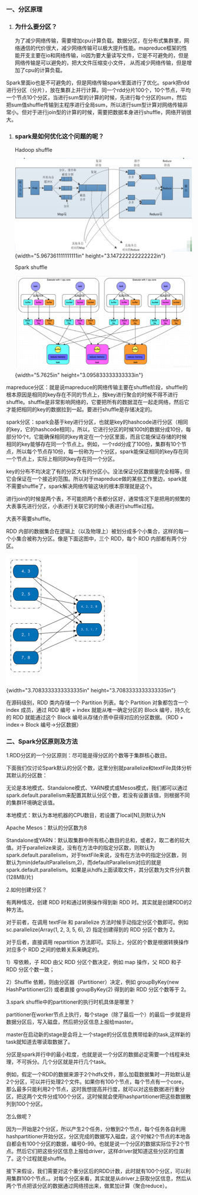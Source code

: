 ### 一、分区原理

1.  ### 为什么要分区？

    为了减少网络传输，需要增加cpu计算负载。数据分区，在分布式集群里，网络通信的代价很大，减少网络传输可以极大提升性能。mapreduce框架的性能开支主要在io和网络传输，io因为要大量读写文件，它是不可避免的，但是网络传输是可以避免的，把大文件压缩变小文件，
    从而减少网络传输，但是增加了cpu的计算负载。

Spark里面io也是不可避免的，但是网络传输spark里面进行了优化。spark把rdd进行分区（分片），放在集群上并行计算。同一个rdd分片100个，10个节点，平均一个节点10个分区，当进行sum型的计算的时候，先进行每个分区的sum，然后把sum值shuffle传输到主程序进行全局sum，所以进行sum型计算对网络传输非常小。但对于进行join型的计算的时候，需要把数据本身进行shuffle，网络开销很大。

1.  ### spark是如何优化这个问题的呢？

    Hadoop shuffle

    ![](media/image1.png){width="5.967361111111111in"
    height="3.147222222222222in"}

    Spark shuffle

    ![](media/image2.png){width="5.7625in"
    height="3.095833333333333in"}

mapreduce分区：就是说mapreduce的网络传输主要在shuffle阶段，shuffle的根本原因是相同的key存在不同的节点上，按key进行聚合的时候不得不进行shuffle。shuffle是非常影响网络的，它要把所有的数据混在一起走网络，然后它才能把相同的key的数据拉到一起。要进行shuffle是存储决定的。

spark分区：spark会基于key进行分区，也就是key的hashcode进行分区（相同的key，它的hashcode相同）。所以，它进行分区的时候100t的数据分成10份，每部分10个t，它能确保相同的key肯定在一个分区里面，而且它能保证存储的时候相同的key能够存在同一个节点上。例如，一个rdd分成了100份，集群有10个节点，所以每个节点存10份，每一份称为一个分区，spark能保证相同的key存在同一个节点上，实际上相同的key存在同一个分区。

key的分布不均决定了有的分区大有的分区小。没法保证分区数据量完全相等，但它会保证在一个接近的范围。所以对于mapreduce做的某些工作里边，spark就不需要shuffle了，spark解决网络传输这块的根本原理就是这个。

进行join的时候是两个表，不可能把两个表都分区好，通常情况下是把用的频繁的大表事先进行分区，小表进行关联它的时候小表进行shuffle过程。

大表不需要shuffle。

RDD
内部的数据集合在逻辑上（以及物理上）被划分成多个小集合，这样的每一个小集合被称为分区。像是下面这图中，三个
RDD，每个 RDD 内部都有两个分区。

![](media/image3.png){width="3.7083333333333335in"
height="3.7083333333333335in"}

在源码级别，RDD 类内存储一个 Partition 列表。每个 Partition
对象都包含一个 index 成员，通过 RDD 编号 + index 就能从唯一确定分区的
Block 编号，持久化的 RDD 就能通过这个 Block
编号从存储介质中获得对应的分区数据。（RDD + index-&gt; Block
编号-&gt;分区数据）

### 二、Spark分区原则及方法

1.RDD分区的一个分区原则：尽可能是得分区的个数等于集群核心数目。

下面我们仅讨论Spark默认的分区个数，这里分别就parallelize和textFile具体分析其默认的分区数：

无论是本地模式、Standalone模式、YARN模式或Mesos模式，我们都可以通过spark.default.parallelism来配置其默认分区个数，若没有设置该值，则根据不同的集群环境确定该值。

本地模式：默认为本地机器的CPU数目，若设置了local\[N\],则默认为N

Apache Mesos：默认的分区数为8

Standalone或YARN：默认取集群中所有核心数目的总和，或者2，取二者的较大值。对于parallelize来说，没有在方法中的指定分区数，则默认为spark.default.parallelism，对于textFile来说，没有在方法中的指定分区数，则默认为min(defaultParallelism,2)，而defaultParallelism对应的就是spark.default.parallelism。如果是从hdfs上面读取文件，其分区数为文件分片数(128MB/片)

2.如何创建分区？

有两种情况，创建 RDD 时和通过转换操作得到新 RDD
时。其实就是创建RDD的2种方法。

对于前者，在调用 textFile 和 parallelize
方法时候手动指定分区个数即可。例如 sc.parallelize(Array(1, 2, 3, 5, 6),
2) 指定创建得到的 RDD 分区个数为 2。

对于后者，直接调用 repartition
方法即可。实际上，分区的个数是根据转换操作对应多个 RDD
之间的依赖关系来确定的。

1）窄依赖，子 RDD 由父 RDD 分区个数决定，例如 map 操作，父 RDD 和子 RDD
分区个数一致；

2）Shuffle 依赖，则由分区器（Partitioner）决定，例如 groupByKey(new
HashPartitioner(2)) 或者直接 groupByKey(2) 得到的新 RDD 分区个数等于 2。

3.spark shuffle中的partitioner的执行时机具体是哪里？

partitioner在worker节点上执行，每个stage（除了最后一个）的最后一步就是将数据分区后，写入磁盘，然后把分区信息上报给master。

master在启动新的stage是会将上一个stage的分区信息携带给新的task,这样新的task就知道去哪读取数据了。

分区是spark并行中的最小粒度，也就是说一个分区的数据必定需要一个线程来处理，不可拆分。几个分区就是并行几个task。

例如，假定一个RDD的数据来源于2个hdfs文件，那么加载数据集时一开始默认是2个分区，可以并行处理2个文件。如果你有100个节点，每个节点有一个core，那么最多只能利用2个节点，这时我想提高并行度，就可以对这些数据进行重分区，把这两个文件分成100个分区，这时候就会使用hashpartitioner把这些数据散列到100个分区。

怎么做呢？

因为一开始是2个分区，所以产生2个任务，分散到2个节点，每个任务各自利用hashpartitioner开始分区，分区完成的数据写入磁盘，这个时候2个节点的本地各自都会有100个分区的数据，编号0-99。也就是说一个分区的数据实际位于2个节点。然后它们把这些分区信息上报给driver，这样driver就知道这些分区的位置了。这个过程就是shuffle。

接下来假设，我们需要对这个重分区后的RDD计数，此时就有100个分区，可以利用集群100个节点，。对每个分区来看，其实就是从driver上获取分区信息，然后从两个节点把该分区的数据通过网络捞出来，做累加计算（聚合reduce）。
